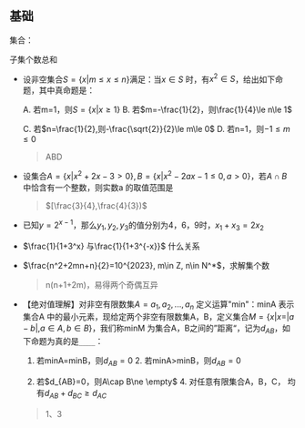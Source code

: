 ## 基础

集合：

子集个数总和



- 设非空集合$S=\{x|m\le x\le n\}$满足：当$x\in S$ 时，有$x^2\in S$，给出如下命题，其中真命题是：

  A. 若m=1，则$S=\{x|x\ge1\}$    B. 若$m=-\frac{1}{2}，则\frac{1}{4}\le n\le 1$

  C. 若$n=\frac{1}{2},则-\frac{\sqrt{2}}{2}\le m\le 0$    D. 若n=1，则$-1\le m\le 0$

  > ABD

- 设集合$A=\{x|x^2+2x-3>0\},B=\{x|x^2-2ax-1\le 0,a>0\}$，若$A\cap B$ 中恰含有一个整数，则实数a 的取值范围是

  > $[\frac{3}{4},\frac{4}{3})$

- 已知$y=2^{x-1}$，那么$y_1,y_2,y_3$的值分别为4，6，9时，$x_1+x_3=2x_2$

- $\frac{1}{1+3^x} 与\frac{1}{1+3^{-x}}$ 什么关系

- $\frac{n^2+2mn+n}{2}=10^{2023}, m\in Z, n\in N^*$，求解集个数

  > n(n+1+2m)，易得两个奇偶互异

- 【绝对值理解】对非空有限数集$A={a_1,a_2,...,a_n}$ 定义运算"min"：minA 表示集合A 中的最小元素，现给定两个非空有限数集A，B，定义集合$M=\{x|x=|a-b|,a\in A,b\in B\}$，我们称minM 为集合A，B之间的”距离“，记为$d_{AB}$，如下命题为真的是`____`：

  1. 若minA=minB，则$d_{AB}=0$    2. 若minA>minB，则$d_{AB}=0$

  3. 若$d_{AB}=0，则A\cap B\ne \empty$    4. 对任意有限集合A，B，C， 均有$d_{AB}+d_{BC}\ge d_{AC}$

  > 1、3
